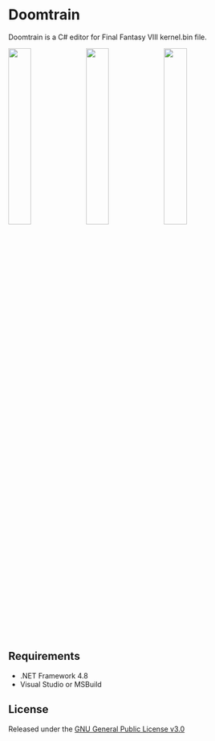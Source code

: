 # Doomtrain
Doomtrain is a C# editor for Final Fantasy VIII kernel.bin file.

<img src="https://cloud.githubusercontent.com/assets/5892410/17307688/b5270ade-5836-11e6-8e03-e2f91e47c0f8.png" width="30%"></img> <img src="https://cloud.githubusercontent.com/assets/5892410/17307689/b52c1218-5836-11e6-9094-2756dbacd76b.png" width="30%"></img> <img src="https://cloud.githubusercontent.com/assets/5892410/17307690/b535fb5c-5836-11e6-8d6a-a3cf0c11a1a0.png" width="30%"></img> 

## Requirements
- .NET Framework 4.8
- Visual Studio or MSBuild

## License
Released under the [GNU General Public License v3.0](http://choosealicense.com/licenses/gpl-3.0/)
